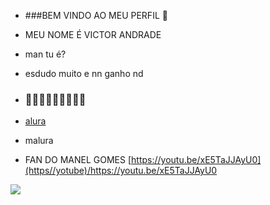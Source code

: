 - ###BEM VINDO AO MEU PERFIL 💙
  
- MEU NOME É VICTOR ANDRADE

- man tu é?

- esdudo muito e nn ganho nd

- ### 💙💙💙💙💙💙💙💙💙

- [alura](https//alura)

- malura

- FAN DO MANEL GOMES 
[https://youtu.be/xE5TaJJAyU0](https//yotube)/https://youtu.be/xE5TaJJAyU0

![](https://media.tenor.com/-AAA-k6jEFkAAAAM/bluepen.gif)
